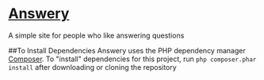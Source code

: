 # [Answery](https://answery.herokuapp.com)
A simple site for people who like answering questions

##To Install Dependencies
Answery uses the PHP dependency manager [Composer](https://getcomposer.org). To "install" dependencies for this project, run `php composer.phar install` after downloading or cloning the repository
